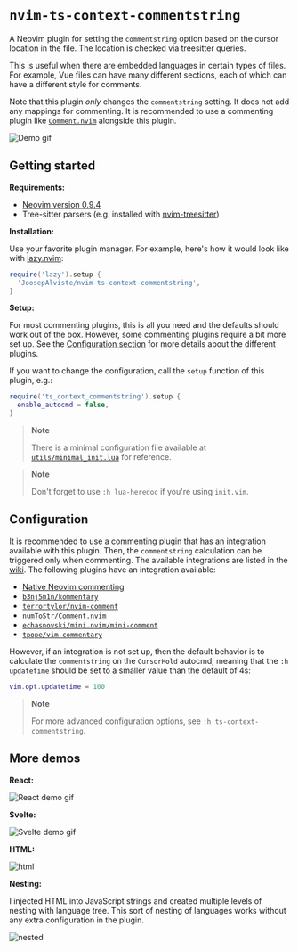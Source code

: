 # `nvim-ts-context-commentstring`

A Neovim plugin for setting the `commentstring` option based on the cursor
location in the file. The location is checked via treesitter queries.

This is useful when there are embedded languages in certain types of files. For
example, Vue files can have many different sections, each of which can have a
different style for comments.

Note that this plugin *only* changes the `commentstring` setting. It does not 
add any mappings for commenting. It is recommended to use a commenting plugin 
like [`Comment.nvim`](https://github.com/numToStr/Comment.nvim) alongside this 
plugin.

![Demo gif](https://user-images.githubusercontent.com/9450943/185669080-a5f05064-c247-47f5-9b63-d34a9871186e.gif)



## Getting started

**Requirements:**

- [Neovim version 0.9.4](https://github.com/neovim/neovim/releases/tag/v0.9.4)
- Tree-sitter parsers (e.g. installed with [nvim-treesitter](https://github.com/nvim-treesitter/nvim-treesitter))

**Installation:**

Use your favorite plugin manager. For example, here's how it would look like
with [lazy.nvim](https://github.com/folke/lazy.nvim):

```lua
require('lazy').setup {
  'JoosepAlviste/nvim-ts-context-commentstring',
}
```

**Setup:**

For most commenting plugins, this is all you need and the defaults should work 
out of the box. However, some commenting plugins require a bit more set up. See 
the [Configuration section](#configuration) for more details about the different 
plugins.

If you want to change the configuration, call the `setup` function of this 
plugin, e.g.:

```lua
require('ts_context_commentstring').setup {
  enable_autocmd = false,
}
```

> **Note**
>
> There is a minimal configuration file available at 
> [`utils/minimal_init.lua`](https://github.com/JoosepAlviste/nvim-ts-context-commentstring/blob/main/utils/minimal_init.lua) for reference.

> **Note**
>
> Don't forget to use `:h lua-heredoc` if you're using `init.vim`.


## Configuration

It is recommended to use a commenting plugin that has an integration available 
with this plugin. Then, the `commentstring` calculation can be triggered only 
when commenting. The available integrations are listed in the 
[wiki](https://github.com/JoosepAlviste/nvim-ts-context-commentstring/wiki/Integrations). 
The following plugins have an integration available:

- [Native Neovim commenting](https://github.com/JoosepAlviste/nvim-ts-context-commentstring/wiki/Integrations#native-commenting-in-neovim-010)
- [`b3nj5m1n/kommentary`](https://github.com/JoosepAlviste/nvim-ts-context-commentstring/wiki/Integrations#kommentary)
- [`terrortylor/nvim-comment`](https://github.com/JoosepAlviste/nvim-ts-context-commentstring/wiki/Integrations#nvim-comment)
- [`numToStr/Comment.nvim`](https://github.com/JoosepAlviste/nvim-ts-context-commentstring/wiki/Integrations#commentnvim)
- [`echasnovski/mini.nvim/mini-comment`](https://github.com/JoosepAlviste/nvim-ts-context-commentstring/wiki/Integrations#minicomment)
- [`tpope/vim-commentary`](https://github.com/JoosepAlviste/nvim-ts-context-commentstring/wiki/Integrations#vim-commentary)

However, if an integration is not set up, then the default behavior is to 
calculate the `commentstring` on the `CursorHold` autocmd, meaning that the 
`:h updatetime` should be set to a smaller value than the default of 4s:

```lua
vim.opt.updatetime = 100
```

> **Note**
>
> For more advanced configuration options, see `:h ts-context-commentstring`.


## More demos

**React:**

![React demo gif](https://user-images.githubusercontent.com/9450943/185669182-d523c328-251e-41b0-a76e-d867c401a040.gif)

**Svelte:**

![Svelte demo gif](https://user-images.githubusercontent.com/9450943/185669229-ad10848e-ba13-45e0-8447-a3a1f03eb85e.gif)

**HTML:**

![html](https://user-images.githubusercontent.com/9450943/185669275-cdfa7fa4-092e-439b-822e-330559a7d4d7.gif)

**Nesting:**

I injected HTML into JavaScript strings and created multiple levels of nesting 
with language tree. This sort of nesting of languages works without any extra 
configuration in the plugin.

![nested](https://user-images.githubusercontent.com/9450943/185669303-e6958706-f5b7-439c-98f7-2393e6325107.gif)
